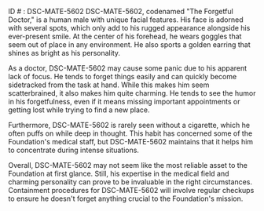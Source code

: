 ID # : DSC-MATE-5602
DSC-MATE-5602, codenamed "The Forgetful Doctor," is a human male with unique facial features. His face is adorned with several spots, which only add to his rugged appearance alongside his ever-present smile. At the center of his forehead, he wears goggles that seem out of place in any environment. He also sports a golden earring that shines as bright as his personality.

As a doctor, DSC-MATE-5602 may cause some panic due to his apparent lack of focus. He tends to forget things easily and can quickly become sidetracked from the task at hand. While this makes him seem scatterbrained, it also makes him quite charming. He tends to see the humor in his forgetfulness, even if it means missing important appointments or getting lost while trying to find a new place.

Furthermore, DSC-MATE-5602 is rarely seen without a cigarette, which he often puffs on while deep in thought. This habit has concerned some of the Foundation's medical staff, but DSC-MATE-5602 maintains that it helps him to concentrate during intense situations.

Overall, DSC-MATE-5602 may not seem like the most reliable asset to the Foundation at first glance. Still, his expertise in the medical field and charming personality can prove to be invaluable in the right circumstances. Containment procedures for DSC-MATE-5602 will involve regular checkups to ensure he doesn't forget anything crucial to the Foundation's mission.